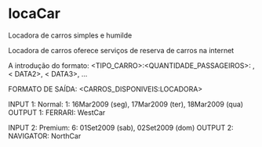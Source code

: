 # locaCar
Locadora de carros simples e humilde


Locadora de carros oferece serviços de reserva de carros na internet

A introdução do formato:
<TIPO_CARRO>:<QUANTIDADE_PASSAGEIROS>: <DATA1>, < DATA2>, < DATA3>, ...

FORMATO DE SAÍDA:
<CARROS_DISPONIVEIS:LOCADORA>

INPUT 1:
Normal: 1: 16Mar2009 (seg), 17Mar2009 (ter), 18Mar2009 (qua)
OUTPUT 1:
FERRARI: WestCar

INPUT 2:
Premium: 6: 01Set2009 (sab), 02Set2009 (dom)
OUTPUT 2:
NAVIGATOR: NorthCar

